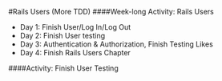 #Rails Users (More TDD)
####Week-long Activity: Rails Users
- Day 1: Finish User/Log In/Log Out
- Day 2: Finish User testing
- Day 3: Authentication & Authorization, Finish Testing Likes
- Day 4: Finish Rails Users Chapter

####Activity: Finish User Testing  
